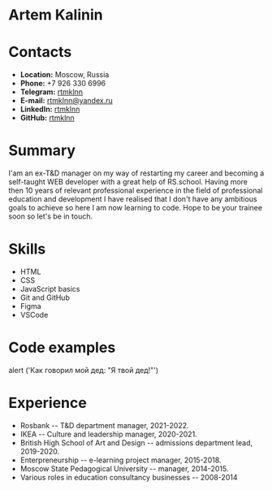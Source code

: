 # Artem Kalinin

# Contacts

* **Location:** Moscow, Russia
* **Phone:** +7 926 330 6996
* **Telegram:** [rtmklnn](https://t.me/rtmklnn)
* **E-mail:** [rtmklnn@yandex.ru](mailto:rtmklnn@yandex.ru)
* **LinkedIn:** [rtmklnn](https://www.linkedin.com/in/rtmklnn/)
* **GitHub:** [rtmklnn](https://github.com/rtmklnn)
# Summary

I'am an ex-T&D manager on my way of restarting my career and becoming a self-taught WEB developer with a great help of RS.school. Having more then 10 years of relevant professional experience in the field of professional education and development I have realised that I don't have any ambitious goals to achieve so here I am now learning to code. Hope to be your trainee soon so let's be in touch.
# Skills

* HTML
* CSS
* JavaScript basics
* Git and GitHub
* Figma
* VSCode
# Code examples

alert ('Как говорил мой дед: "Я твой дед!"')
# Experience

* Rosbank -- T&D department manager, 2021-2022.
* IKEA -- Culture and leadership manager, 2020-2021.
* British High School of Art and Design -- admissions department lead, 2019-2020.
* Enterpreneurship -- e-learning project manager, 2015-2018.
* Moscow State Pedagogical University -- manager, 2014-2015.
* Various roles in education consultancy businesses -- 2008-2014